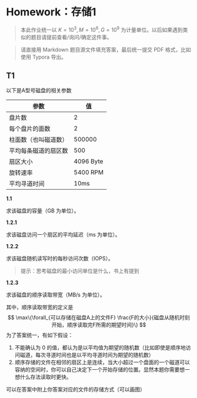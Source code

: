 # Homework：存储1

> 本此作业统一以 $K = 10^3, M=10^6, G=10^9$ 为计量单位。以后如果遇到类似的题目请提前查看/询问/确定这件事。

> 请直接用 Markdown 题目源文件填充答案，最后统一提交 PDF 格式，比如使用 Typora 导出。

## T1

以下是A型号磁盘的相关参数

| 参数                 | 值        |
| -------------------- | --------- |
| 盘片数               | 2         |
| 每个盘片的面数       | 2         |
| 柱面数（也叫磁道数） | 500000    |
| 平均每条磁道的扇区数 | 500       |
| 扇区大小             | 4096 Byte |
| 旋转速率             | 5400 RPM  |
| 平均寻道时间         | 10ms      |

**1.1**

求该磁盘的容量（GB 为单位）。

**1.2.1**

求该磁盘访问⼀个扇区的平均延迟（ms 为单位）。

**1.2.2**

求该磁盘随机读写时的每秒访问次数（IOPS）。

> 提示：思考磁盘的最小访问单位是什么，书上有提到

**1.2.3**

求该磁盘的顺序读取带宽（MB/s 为单位）。

其中，顺序读取带宽的定义是
$$
\max\{\forall_{可以存储在磁盘A上的文件F} \frac{F的大小}{磁盘从随机时刻开始，顺序读取完F所需的期望时间}\}
$$
为了答案统一，有如下假设：

1. 不能确认为 0 的值，都认为是以平均值为期望的随机数（比如即使是顺序地访问磁道，每次寻道时间也是以平均寻道时间为期望的随机数）
2. 顺序存储的文件在相邻的扇区上是连续，当大小超过一个盘面的一个磁道可以容纳的空间时，你可以自己决定下一个开始存储的位置。显然本题你需要想一想什么存法读取时更快。

可以在答案中附上你答案对应的文件的存储方式（可以画图）
